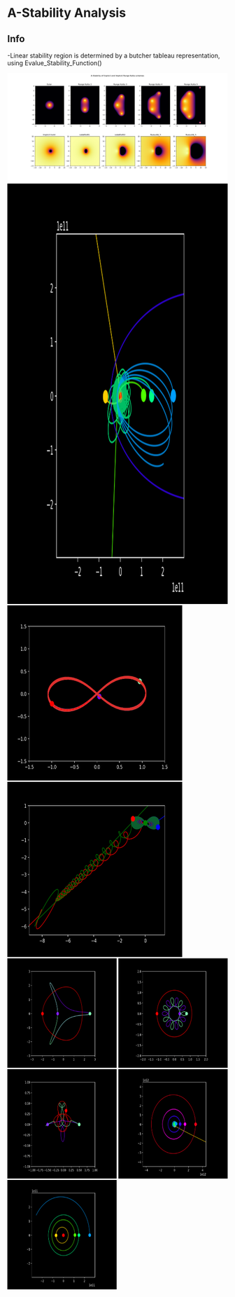 # A-Stability Analysis

## Info

-Linear stability region is determined by a butcher tableau representation, using Evalue_Stability_Function()



![von neumann linear stability](Figure_1.png)
<img src="/gifs/8.gif" width="1280" height="960"/>
<img src="/gifs/1.gif" width="400" height="400"/>
<img src="/gifs/2.gif" width="400" height="400"/>
<img src="/gifs/3.gif" width="250" height="250"/>
<img src="/gifs/4.gif" width="250" height="250"/>
<img src="/gifs/5.gif" width="250" height="250"/>
<img src="/gifs/6.gif" width="250" height="250"/>
<img src="/gifs/7.gif" width="250" height="250"/>